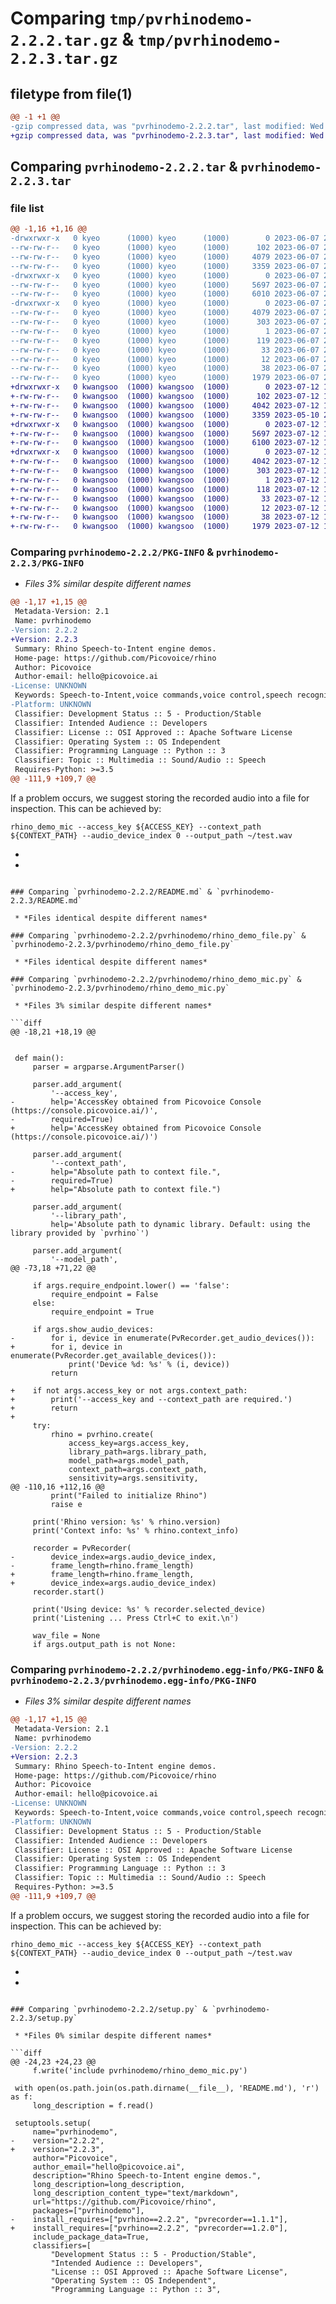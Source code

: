 # Comparing `tmp/pvrhinodemo-2.2.2.tar.gz` & `tmp/pvrhinodemo-2.2.3.tar.gz`

## filetype from file(1)

```diff
@@ -1 +1 @@
-gzip compressed data, was "pvrhinodemo-2.2.2.tar", last modified: Wed Jun  7 20:59:02 2023, max compression
+gzip compressed data, was "pvrhinodemo-2.2.3.tar", last modified: Wed Jul 12 18:21:54 2023, max compression
```

## Comparing `pvrhinodemo-2.2.2.tar` & `pvrhinodemo-2.2.3.tar`

### file list

```diff
@@ -1,16 +1,16 @@
-drwxrwxr-x   0 kyeo      (1000) kyeo      (1000)        0 2023-06-07 20:59:02.448870 pvrhinodemo-2.2.2/
--rw-rw-r--   0 kyeo      (1000) kyeo      (1000)      102 2023-06-07 20:59:02.000000 pvrhinodemo-2.2.2/MANIFEST.in
--rw-rw-r--   0 kyeo      (1000) kyeo      (1000)     4079 2023-06-07 20:59:02.448870 pvrhinodemo-2.2.2/PKG-INFO
--rw-rw-r--   0 kyeo      (1000) kyeo      (1000)     3359 2023-06-07 20:37:59.000000 pvrhinodemo-2.2.2/README.md
-drwxrwxr-x   0 kyeo      (1000) kyeo      (1000)        0 2023-06-07 20:59:02.448870 pvrhinodemo-2.2.2/pvrhinodemo/
--rw-rw-r--   0 kyeo      (1000) kyeo      (1000)     5697 2023-06-07 20:59:02.000000 pvrhinodemo-2.2.2/pvrhinodemo/rhino_demo_file.py
--rw-rw-r--   0 kyeo      (1000) kyeo      (1000)     6010 2023-06-07 20:59:02.000000 pvrhinodemo-2.2.2/pvrhinodemo/rhino_demo_mic.py
-drwxrwxr-x   0 kyeo      (1000) kyeo      (1000)        0 2023-06-07 20:59:02.448870 pvrhinodemo-2.2.2/pvrhinodemo.egg-info/
--rw-rw-r--   0 kyeo      (1000) kyeo      (1000)     4079 2023-06-07 20:59:02.000000 pvrhinodemo-2.2.2/pvrhinodemo.egg-info/PKG-INFO
--rw-rw-r--   0 kyeo      (1000) kyeo      (1000)      303 2023-06-07 20:59:02.000000 pvrhinodemo-2.2.2/pvrhinodemo.egg-info/SOURCES.txt
--rw-rw-r--   0 kyeo      (1000) kyeo      (1000)        1 2023-06-07 20:59:02.000000 pvrhinodemo-2.2.2/pvrhinodemo.egg-info/dependency_links.txt
--rw-rw-r--   0 kyeo      (1000) kyeo      (1000)      119 2023-06-07 20:59:02.000000 pvrhinodemo-2.2.2/pvrhinodemo.egg-info/entry_points.txt
--rw-rw-r--   0 kyeo      (1000) kyeo      (1000)       33 2023-06-07 20:59:02.000000 pvrhinodemo-2.2.2/pvrhinodemo.egg-info/requires.txt
--rw-rw-r--   0 kyeo      (1000) kyeo      (1000)       12 2023-06-07 20:59:02.000000 pvrhinodemo-2.2.2/pvrhinodemo.egg-info/top_level.txt
--rw-rw-r--   0 kyeo      (1000) kyeo      (1000)       38 2023-06-07 20:59:02.448870 pvrhinodemo-2.2.2/setup.cfg
--rw-rw-r--   0 kyeo      (1000) kyeo      (1000)     1979 2023-06-07 20:58:47.000000 pvrhinodemo-2.2.2/setup.py
+drwxrwxr-x   0 kwangsoo  (1000) kwangsoo  (1000)        0 2023-07-12 18:21:54.026464 pvrhinodemo-2.2.3/
+-rw-rw-r--   0 kwangsoo  (1000) kwangsoo  (1000)      102 2023-07-12 18:21:53.000000 pvrhinodemo-2.2.3/MANIFEST.in
+-rw-rw-r--   0 kwangsoo  (1000) kwangsoo  (1000)     4042 2023-07-12 18:21:54.026464 pvrhinodemo-2.2.3/PKG-INFO
+-rw-rw-r--   0 kwangsoo  (1000) kwangsoo  (1000)     3359 2023-05-10 20:35:02.000000 pvrhinodemo-2.2.3/README.md
+drwxrwxr-x   0 kwangsoo  (1000) kwangsoo  (1000)        0 2023-07-12 18:21:54.026464 pvrhinodemo-2.2.3/pvrhinodemo/
+-rw-rw-r--   0 kwangsoo  (1000) kwangsoo  (1000)     5697 2023-07-12 18:21:53.000000 pvrhinodemo-2.2.3/pvrhinodemo/rhino_demo_file.py
+-rw-rw-r--   0 kwangsoo  (1000) kwangsoo  (1000)     6100 2023-07-12 18:21:53.000000 pvrhinodemo-2.2.3/pvrhinodemo/rhino_demo_mic.py
+drwxrwxr-x   0 kwangsoo  (1000) kwangsoo  (1000)        0 2023-07-12 18:21:54.026464 pvrhinodemo-2.2.3/pvrhinodemo.egg-info/
+-rw-rw-r--   0 kwangsoo  (1000) kwangsoo  (1000)     4042 2023-07-12 18:21:53.000000 pvrhinodemo-2.2.3/pvrhinodemo.egg-info/PKG-INFO
+-rw-rw-r--   0 kwangsoo  (1000) kwangsoo  (1000)      303 2023-07-12 18:21:54.000000 pvrhinodemo-2.2.3/pvrhinodemo.egg-info/SOURCES.txt
+-rw-rw-r--   0 kwangsoo  (1000) kwangsoo  (1000)        1 2023-07-12 18:21:53.000000 pvrhinodemo-2.2.3/pvrhinodemo.egg-info/dependency_links.txt
+-rw-rw-r--   0 kwangsoo  (1000) kwangsoo  (1000)      118 2023-07-12 18:21:53.000000 pvrhinodemo-2.2.3/pvrhinodemo.egg-info/entry_points.txt
+-rw-rw-r--   0 kwangsoo  (1000) kwangsoo  (1000)       33 2023-07-12 18:21:53.000000 pvrhinodemo-2.2.3/pvrhinodemo.egg-info/requires.txt
+-rw-rw-r--   0 kwangsoo  (1000) kwangsoo  (1000)       12 2023-07-12 18:21:53.000000 pvrhinodemo-2.2.3/pvrhinodemo.egg-info/top_level.txt
+-rw-rw-r--   0 kwangsoo  (1000) kwangsoo  (1000)       38 2023-07-12 18:21:54.026464 pvrhinodemo-2.2.3/setup.cfg
+-rw-rw-r--   0 kwangsoo  (1000) kwangsoo  (1000)     1979 2023-07-12 18:17:36.000000 pvrhinodemo-2.2.3/setup.py
```

### Comparing `pvrhinodemo-2.2.2/PKG-INFO` & `pvrhinodemo-2.2.3/PKG-INFO`

 * *Files 3% similar despite different names*

```diff
@@ -1,17 +1,15 @@
 Metadata-Version: 2.1
 Name: pvrhinodemo
-Version: 2.2.2
+Version: 2.2.3
 Summary: Rhino Speech-to-Intent engine demos.
 Home-page: https://github.com/Picovoice/rhino
 Author: Picovoice
 Author-email: hello@picovoice.ai
-License: UNKNOWN
 Keywords: Speech-to-Intent,voice commands,voice control,speech recognition,natural language understanding
-Platform: UNKNOWN
 Classifier: Development Status :: 5 - Production/Stable
 Classifier: Intended Audience :: Developers
 Classifier: License :: OSI Approved :: Apache Software License
 Classifier: Operating System :: OS Independent
 Classifier: Programming Language :: Python :: 3
 Classifier: Topic :: Multimedia :: Sound/Audio :: Speech
 Requires-Python: >=3.5
@@ -111,9 +109,7 @@
 ```
 
 If a problem occurs, we suggest storing the recorded audio into a file for inspection. This can be achieved by:
 
 ```console
 rhino_demo_mic --access_key ${ACCESS_KEY} --context_path ${CONTEXT_PATH} --audio_device_index 0 --output_path ~/test.wav
 ```
-
-
```

### Comparing `pvrhinodemo-2.2.2/README.md` & `pvrhinodemo-2.2.3/README.md`

 * *Files identical despite different names*

### Comparing `pvrhinodemo-2.2.2/pvrhinodemo/rhino_demo_file.py` & `pvrhinodemo-2.2.3/pvrhinodemo/rhino_demo_file.py`

 * *Files identical despite different names*

### Comparing `pvrhinodemo-2.2.2/pvrhinodemo/rhino_demo_mic.py` & `pvrhinodemo-2.2.3/pvrhinodemo/rhino_demo_mic.py`

 * *Files 3% similar despite different names*

```diff
@@ -18,21 +18,19 @@
 
 
 def main():
     parser = argparse.ArgumentParser()
 
     parser.add_argument(
         '--access_key',
-        help='AccessKey obtained from Picovoice Console (https://console.picovoice.ai/)',
-        required=True)
+        help='AccessKey obtained from Picovoice Console (https://console.picovoice.ai/)')
 
     parser.add_argument(
         '--context_path',
-        help="Absolute path to context file.",
-        required=True)
+        help="Absolute path to context file.")
 
     parser.add_argument(
         '--library_path',
         help='Absolute path to dynamic library. Default: using the library provided by `pvrhino`')
 
     parser.add_argument(
         '--model_path',
@@ -73,18 +71,22 @@
 
     if args.require_endpoint.lower() == 'false':
         require_endpoint = False
     else:
         require_endpoint = True
 
     if args.show_audio_devices:
-        for i, device in enumerate(PvRecorder.get_audio_devices()):
+        for i, device in enumerate(PvRecorder.get_available_devices()):
             print('Device %d: %s' % (i, device))
         return
 
+    if not args.access_key or not args.context_path:
+        print('--access_key and --context_path are required.')
+        return
+
     try:
         rhino = pvrhino.create(
             access_key=args.access_key,
             library_path=args.library_path,
             model_path=args.model_path,
             context_path=args.context_path,
             sensitivity=args.sensitivity,
@@ -110,16 +112,16 @@
         print("Failed to initialize Rhino")
         raise e
 
     print('Rhino version: %s' % rhino.version)
     print('Context info: %s' % rhino.context_info)
 
     recorder = PvRecorder(
-        device_index=args.audio_device_index,
-        frame_length=rhino.frame_length)
+        frame_length=rhino.frame_length,
+        device_index=args.audio_device_index)
     recorder.start()
 
     print('Using device: %s' % recorder.selected_device)
     print('Listening ... Press Ctrl+C to exit.\n')
 
     wav_file = None
     if args.output_path is not None:
```

### Comparing `pvrhinodemo-2.2.2/pvrhinodemo.egg-info/PKG-INFO` & `pvrhinodemo-2.2.3/pvrhinodemo.egg-info/PKG-INFO`

 * *Files 3% similar despite different names*

```diff
@@ -1,17 +1,15 @@
 Metadata-Version: 2.1
 Name: pvrhinodemo
-Version: 2.2.2
+Version: 2.2.3
 Summary: Rhino Speech-to-Intent engine demos.
 Home-page: https://github.com/Picovoice/rhino
 Author: Picovoice
 Author-email: hello@picovoice.ai
-License: UNKNOWN
 Keywords: Speech-to-Intent,voice commands,voice control,speech recognition,natural language understanding
-Platform: UNKNOWN
 Classifier: Development Status :: 5 - Production/Stable
 Classifier: Intended Audience :: Developers
 Classifier: License :: OSI Approved :: Apache Software License
 Classifier: Operating System :: OS Independent
 Classifier: Programming Language :: Python :: 3
 Classifier: Topic :: Multimedia :: Sound/Audio :: Speech
 Requires-Python: >=3.5
@@ -111,9 +109,7 @@
 ```
 
 If a problem occurs, we suggest storing the recorded audio into a file for inspection. This can be achieved by:
 
 ```console
 rhino_demo_mic --access_key ${ACCESS_KEY} --context_path ${CONTEXT_PATH} --audio_device_index 0 --output_path ~/test.wav
 ```
-
-
```

### Comparing `pvrhinodemo-2.2.2/setup.py` & `pvrhinodemo-2.2.3/setup.py`

 * *Files 0% similar despite different names*

```diff
@@ -24,23 +24,23 @@
     f.write('include pvrhinodemo/rhino_demo_mic.py')
 
 with open(os.path.join(os.path.dirname(__file__), 'README.md'), 'r') as f:
     long_description = f.read()
 
 setuptools.setup(
     name="pvrhinodemo",
-    version="2.2.2",
+    version="2.2.3",
     author="Picovoice",
     author_email="hello@picovoice.ai",
     description="Rhino Speech-to-Intent engine demos.",
     long_description=long_description,
     long_description_content_type="text/markdown",
     url="https://github.com/Picovoice/rhino",
     packages=["pvrhinodemo"],
-    install_requires=["pvrhino==2.2.2", "pvrecorder==1.1.1"],
+    install_requires=["pvrhino==2.2.2", "pvrecorder==1.2.0"],
     include_package_data=True,
     classifiers=[
         "Development Status :: 5 - Production/Stable",
         "Intended Audience :: Developers",
         "License :: OSI Approved :: Apache Software License",
         "Operating System :: OS Independent",
         "Programming Language :: Python :: 3",
```

